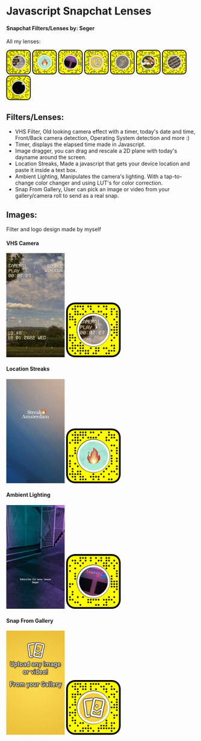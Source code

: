 # Javascript Snapchat Lenses

#### Snapchat Filters/Lenses by: Seger

All my lenses:

<img src="https://raw.githubusercontent.com/SegerEnd/Lenses/main/Images/VHSCam-Snapcode.png" width="65"/> <img src="https://raw.githubusercontent.com/SegerEnd/Lenses/main/Images/LocationStreaks-Snapcode.png" alt="Snapcode VHS Cam" width="65"/> <img src="https://raw.githubusercontent.com/SegerEnd/Lenses/main/Images/AmbientLighting-Snapcode.png" alt="Snapcode VHS Cam" width="65"/> <img src="https://raw.githubusercontent.com/SegerEnd/Lenses/main/Images/SnapFromGallery-Snapcode.png" alt="Snapcode VHS Cam" width="65"/> <img src="https://raw.githubusercontent.com/SegerEnd/Lenses/main/Images/Esthetical-Snapcode.png" alt="Snapcode VHS Cam" width="65"/> <img src="https://raw.githubusercontent.com/SegerEnd/Lenses/main/Images/BrighterWorld-Snapcode.png" alt="Snapcode VHS Cam" width="65"/> <img src="https://raw.githubusercontent.com/SegerEnd/Lenses/main/Images/Signature-Snapcode.png" alt="Snapcode VHS Cam" width="65"/> <img src="https://raw.githubusercontent.com/SegerEnd/Lenses/main/Images/NightEffect-Snapcode.png" alt="Snapcode VHS Cam" width="65"/>


## Filters/Lenses:
- VHS Filter, Old looking camera effect with a timer, today's date and time, Front/Back camera detection, Operating System detection and more :)
- Timer, displays the elapsed time made in Javascript.
- Image dragger, you can drag and rescale a 2D plane with today's dayname around the screen.
- Location Streaks, Made a javascript that gets your device location and paste it inside a text box.
- Ambient Lighting, Manipulates the camera's lighting. With a tap-to-change color changer and using LUT's for color correction.
- Snap From Gallery, User can pick an image or video from your gallery/camera roll to send as a real snap.

## Images:
Filter and logo design made by myself

#### VHS Camera

<img src="https://raw.githubusercontent.com/SegerEnd/Lenses/main/Images/VHSCam-Preview.jpg" alt="Preview VHS Cam" width="155"/> <img src="https://raw.githubusercontent.com/SegerEnd/Lenses/main/Images/VHSCam-Snapcode.png" alt="Snapcode VHS Cam" width="145"/>

#### Location Streaks

<img src="https://raw.githubusercontent.com/SegerEnd/Lenses/main/Images/LocationStreaks-Preview.jpg" alt="Preview Location Streaks" width="155"/> <img src="https://raw.githubusercontent.com/SegerEnd/Lenses/main/Images/LocationStreaks-Snapcode.png" alt="Snapcode Location Streaks" width="145"/>

#### Ambient Lighting
<img src="https://raw.githubusercontent.com/SegerEnd/Lenses/main/Images/AmbientLighting-Preview.jpg" alt="Preview Ambient Lighting" width="155"/> <img src="https://raw.githubusercontent.com/SegerEnd/Lenses/main/Images/AmbientLighting-Snapcode.png" alt="Snapcode Ambient Lighting" width="145"/>

#### Snap From Gallery

<img src="https://raw.githubusercontent.com/SegerEnd/Lenses/main/Images/SnapFromGalley-Preview.jpg" alt="Preview Snap From Gallery" width="155"/> <img src="https://raw.githubusercontent.com/SegerEnd/Lenses/main/Images/SnapFromGallery-Snapcode.png" alt="Snapcode Snap From Gallery" width="145"/>


